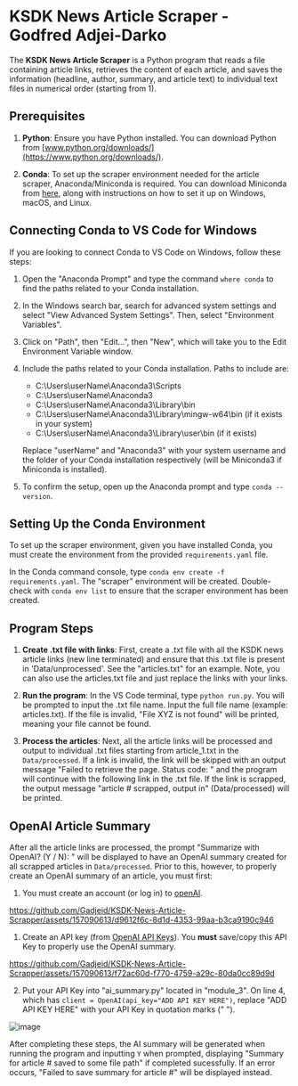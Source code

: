 # KSDK News Article Scraper - Godfred Adjei-Darko

The **KSDK News Article Scraper** is a Python program that reads a file containing article links, retrieves the content of each article, and saves the information (headline, author, summary, and article text) to individual text files in numerical order (starting from 1).

## Prerequisites

1. **Python**: Ensure you have Python installed. You can download Python from [www.python.org/downloads/](https://www.python.org/downloads/).

2. **Conda**: To set up the scraper environment needed for the article scraper, Anaconda/Miniconda is required. You can download Miniconda from [here](https://docs.conda.io/projects/miniconda/en/latest/miniconda-install.html), along with instructions on how to set it up on Windows, macOS, and Linux.

## Connecting Conda to VS Code for Windows

If you are looking to connect Conda to VS Code on Windows, follow these steps:

1. Open the "Anaconda Prompt" and type the command `where conda` to find the paths related to your Conda installation.
2. In the Windows search bar, search for advanced system settings and select "View Advanced System Settings". Then, select "Environment Variables".
3. Click on "Path", then "Edit...", then "New", which will take you to the Edit Environment Variable window.
4. Include the paths related to your Conda installation. Paths to include are:
    - C:\Users\userName\Anaconda3\Scripts
    - C:\Users\userName\Anaconda3
    - C:\Users\userName\Anaconda3\Library\bin
    - C:\Users\userName\Anaconda3\Library\mingw-w64\bin (if it exists in your system)
    - C:\Users\userName\Anaconda3\Library\user\bin (if it exists)
   
   Replace "userName" and "Anaconda3" with your system username and the folder of your Conda installation respectively (will be Miniconda3 if Miniconda is installed).
5. To confirm the setup, open up the Anaconda prompt and type `conda --version`.

## Setting Up the Conda Environment

To set up the scraper environment, given you have installed Conda, you must create the environment from the provided `requirements.yaml` file. 

In the Conda command console, type `conda env create -f requirements.yaml`. The "scraper" environment will be created. Double-check with `conda env list` to ensure that the scraper environment has been created.

## Program Steps

1. **Create .txt file with links**: First, create a .txt file with all the KSDK news article links (new line terminated) and ensure that this .txt file is present in 'Data/unprocessed'. See the "articles.txt" for an example. Note, you can also use the articles.txt file and just replace the links with your links.

2. **Run the program**: In the VS Code terminal, type `python run.py`. You will be prompted to input the .txt file name. Input the full file name (example: articles.txt). If the file is invalid, "File XYZ is not found" will be printed, meaning your file cannot be found. 

3. **Process the articles**: Next, all the article links will be processed and output to individual .txt files starting from article_1.txt in the `Data/processed`. If a link is invalid, the link will be skipped with an output message "Failed to retrieve the page. Status code: " and the program will continue with the following link in the .txt file. If the link is scrapped, the output message "article # scrapped, output in" (Data/processed) will be printed. 

## OpenAI Article Summary

After all the article links are processed, the prompt "Summarize with OpenAI? (Y / N): " will be displayed to have an OpenAI summary created for all scrapped articles in `Data/processed`. Prior to this, however, to properly create an OpenAI summary of an article, you must first:

1. You must create an account (or log in) to [openAI](https://openai.com).

https://github.com/Gadjeid/KSDK-News-Article-Scrapper/assets/157090613/d9612f6c-8d1d-4353-99aa-b3ca9190c946

1. Create an API key (from [OpenAI API Keys](https://platform.openai.com/api-keys)). You **must** save/copy this API Key to properly use the OpenAI summary.

https://github.com/Gadjeid/KSDK-News-Article-Scrapper/assets/157090613/f72ac60d-f770-4759-a29c-80da0cc89d9d

2. Put your API Key into "ai_summary.py" located in "module_3". On line 4, which has `client = OpenAI(api_key="ADD API KEY HERE")`, replace "ADD API KEY HERE" with your API Key in quotation marks (" ").
   
![image](https://github.com/Gadjeid/KSDK-News-Article-Scrapper/assets/157090613/72e2c32b-b949-46ac-a778-fe92aa3f8a76)

After completing these steps, the AI summary will be generated when running the program and inputting `Y` when prompted, displaying "Summary for article # saved to some file path" if completed sucessfully. If an error occurs, "Failed to save summary for article #" will be displayed instead.
